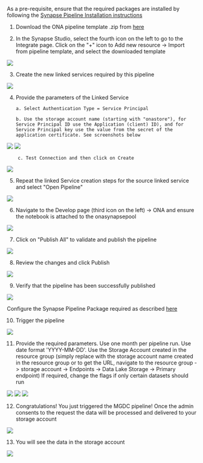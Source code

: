 As a pre-requisite, ensure that the required packages are installed by following the [Synapse Pipeline Installation instructions](https://github.com/microsoftgraph/dataconnect-solutions/tree/ona-v2-doc-updates/solutions/ona#Synapse-Pipeline-Template)

1.  Download the ONA pipeline template .zip from [here](https://github.com/microsoftgraph/dataconnect-solutions/tree/main/solutions/ona/SynapsePipelineTemplate)

2.  In the Synapse Studio, select the fourth icon on the left to go to the Integrate page. Click on the "+" icon to Add new resource -> Import from pipeline template, and select the downloaded template

![](Images/3.1.png)

3.  Create the new linked services required by this pipeline

![](Images/3.2.png)

4.  Provide the parameters of the Linked Service 

        a. Select Authentication Type = Service Principal 

        b. Use the storage account name (starting with "onastore"), for Service Principal ID use the Application (client) ID), and for Service Principal key use the value from the secret of the application certificate. See screenshots below

![](Images/1.4.png)
![](Images/1.11.png)
        
        c. Test Connection and then click on Create

![](Images/3.3.png)

5.  Repeat the linked Service creation steps for the source linked service and select "Open Pipeline"

![](Images/3.4.png)

6.  Navigate to the Develop page (third icon on the left) -> ONA and ensure the notebook is attached to the onasynapsepool

![](Images/3.5.png)

7.  Click on "Publish All" to validate and publish the pipeline

![](Images/3.6.png)

8. Review the changes and click Publish

![](Images/3.7.png)

9. Verify that the pipeline has been successfully published

![](Images/3.8.png)

Configure the Synapse Pipeline Package required as described [here](https://github.com/microsoftgraph/dataconnect-solutions/tree/main/solutions/ona/PreRequisites#Synapse-Pipeline-Packages)

10. Trigger the pipeline

![](Images/3.9.png)

11. Provide the required parameters. Use one month per pipeline run. Use date format 'YYYY-MM-DD'.
Use the Storage Account created in the resource group (simply replace with the storage account name created in the resource group or to get the URL, navigate to the resource group -> storage account -> Endpoints -> Data Lake Storage -> Primary endpoint)
If required, change the flags if only certain datasets should run

![](Images/3.10.png)
![](Images/3.11.1.png)
![](Images/3.11.2.png)

12. Congratulations! You just triggered the MGDC pipeline! Once the admin consents to the request the data will be processed and delivered to your storage account

![](Images/3.12.png)

13. You will see the data in the storage account

![](Images/3.13.png)
